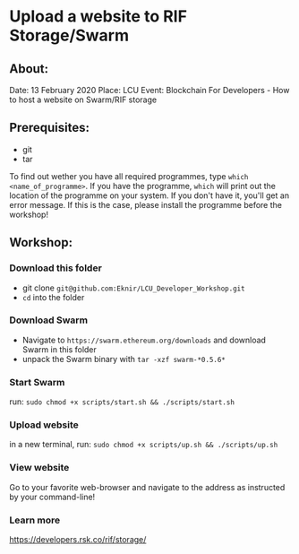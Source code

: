 # Upload a website to RIF Storage/Swarm

## About:
Date: 13 February 2020
Place: LCU
Event: Blockchain For Developers - How to host a website on Swarm/RIF storage

## Prerequisites:
* git
* tar

To find out wether you have all required programmes, type `which <name_of_programme>`. If you have the programme, `which` will print out the location of the programme on your system. If you don't have it, you'll get an error message. If this is the case, please install the programme before the workshop!

## Workshop:
### Download this folder
* git clone `git@github.com:Eknir/LCU_Developer_Workshop.git`
* `cd` into the folder

### Download Swarm
* Navigate to `https://swarm.ethereum.org/downloads`
and download Swarm in this folder
* unpack the Swarm binary with `tar -xzf swarm-*0.5.6*`

### Start Swarm
run: `sudo chmod +x scripts/start.sh && ./scripts/start.sh`

### Upload website
in a new terminal, run: `sudo chmod +x scripts/up.sh && ./scripts/up.sh`

### View website
Go to your favorite web-browser and navigate to the address as instructed by your command-line!

### Learn more
https://developers.rsk.co/rif/storage/